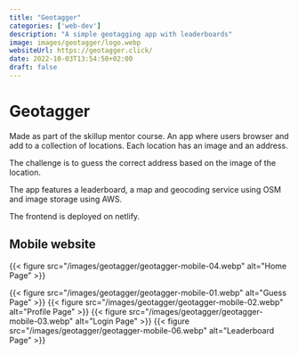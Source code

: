 ```yaml
---
title: "Geotagger"
categories: ['web-dev']
description: "A simple geotagging app with leaderboards"
image: images/geotagger/logo.webp
websiteUrl: https://geotagger.click/
date: 2022-10-03T13:54:50+02:00
draft: false
---
```


# Geotagger
Made as part of the skillup mentor course. An app where users browser and add to a collection of locations. Each location has an image and an address.

The challenge is to guess the correct address based on the image of the location.


The app features a leaderboard, a map and geocoding service using OSM and image storage using AWS.

The frontend is deployed on netlify.


## Mobile website

{{< figure src="/images/geotagger/geotagger-mobile-04.webp" alt="Home Page" >}}

{{< figure src="/images/geotagger/geotagger-mobile-01.webp" alt="Guess Page" >}}
{{< figure src="/images/geotagger/geotagger-mobile-02.webp" alt="Profile Page" >}}
{{< figure src="/images/geotagger/geotagger-mobile-03.webp" alt="Login Page" >}}
{{< figure src="/images/geotagger/geotagger-mobile-06.webp" alt="Leaderboard Page" >}}



